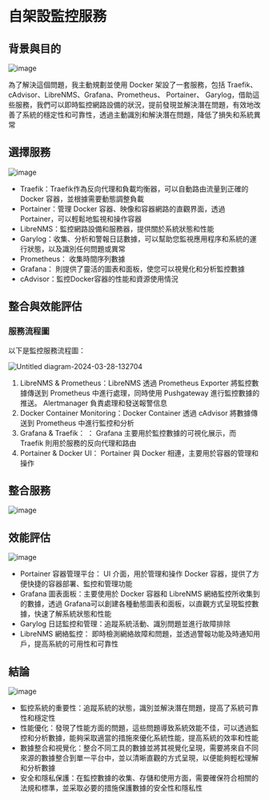 # 自架設監控服務

## 背景與目的
![image](https://github.com/linda-owo-github/monitor/assets/66786888/f56cef1c-940f-47e8-84b7-49fa3a53d5b6)


  為了解決這個問題，我主動規劃並使用 Docker 架設了一套服務，包括 Traefik、cAdvisor、LibreNMS、Grafana、Prometheus、 Portainer、 Garylog，借助這些服務，我們可以即時監控網路設備的狀況，提前發現並解決潛在問題，有效地改善了系統的穩定性和可靠性，透過主動識別和解決潛在問題，降低了損失和系統異常

## 選擇服務

![image](https://github.com/linda-owo-github/monitor/assets/66786888/6e99db20-6f6d-4505-b3a4-95cace93f55b)


* Traefik：Traefik作為反向代理和負載均衡器，可以自動路由流量到正確的 Docker 容器，並根據需要動態調整負載
* Portainer：管理 Docker 容器、映像和容器網路的直觀界面，透過 Portainer，可以輕鬆地監視和操作容器
* LibreNMS：監控網路設備和服務器，提供關於系統狀態和性能
* Garylog：收集、分析和警報日誌數據，可以幫助您監視應用程序和系統的運行狀態，以及識別任何問題或異常
* Prometheus： 收集時間序列數據
* Grafana： 則提供了靈活的圖表和面板，使您可以視覺化和分析監控數據
* cAdvisor：監控Docker容器的性能和資源使用情況


## 整合與效能評估
### 服務流程圖

以下是監控服務流程圖：

![Untitled diagram-2024-03-28-132704](https://github.com/linda-owo-github/monitor/assets/66786888/0723bd8a-6884-4e81-ba6c-8767f5d0beeb)



1. LibreNMS & Prometheus：LibreNMS 透過 Prometheus Exporter 將監控數據傳送到 Prometheus 中進行處理，同時使用 Pushgateway 進行監控數據的推送。 Alertmanager 負責處理和發送報警信息
2. Docker Container Monitoring：Docker Container 透過 cAdvisor 將數據傳送到 Prometheus 中進行監控和分析
3. Grafana & Traefik： ： Grafana 主要用於監控數據的可視化展示，而 Traefik 則用於服務的反向代理和路由
4. Portainer & Docker UI： Portainer 與 Docker 相連，主要用於容器的管理和操作

## 整合服務
![image](https://github.com/linda-owo-github/monitor/assets/66786888/c1ab3343-db67-4fe2-8251-f7e7ae59074f)

## 效能評估
![image](https://github.com/linda-owo-github/monitor/assets/66786888/acf0ef95-ef8f-46c9-9282-08318f4c24cd)



* Portainer 容器管理平台：  UI 介面，用於管理和操作 Docker 容器，提供了方便快捷的容器部署、監控和管理功能
* Grafana 圖表面板：主要使用於 Docker 容器和 LibreNMS 網絡監控所收集到的數據，透過 Grafana可以創建各種動態圖表和面板，以直觀方式呈現監控數據，快速了解系統狀態和性能
* Garylog 日誌監控和管理：追蹤系統活動、識別問題並進行故障排除
* LibreNMS 網絡監控： 即時檢測網絡故障和問題，並透過警報功能及時通知用戶，提高系統的可用性和可靠性

## 結論

![image](https://github.com/linda-owo-github/monitor/assets/66786888/b8db03e1-1e6d-4ab5-944d-61d49dd20e84)


* 監控系統的重要性：追蹤系統的狀態，識別並解決潛在問題，提高了系統可靠性和穩定性
* 性能優化：發現了性能方面的問題，這些問題導致系統效能不佳，可以透過監控和分析數據，能夠采取適當的措施來優化系統性能，提高系統的效率和性能
* 數據整合和視覺化：整合不同工具的數據並將其視覺化呈現，需要將來自不同來源的數據整合到單一平台中，並以清晰直觀的方式呈現，以便能夠輕松理解和分析數據
* 安全和隱私保護：在監控數據的收集、存儲和使用方面，需要確保符合相關的法規和標準，並采取必要的措施保護數據的安全性和隱私性










